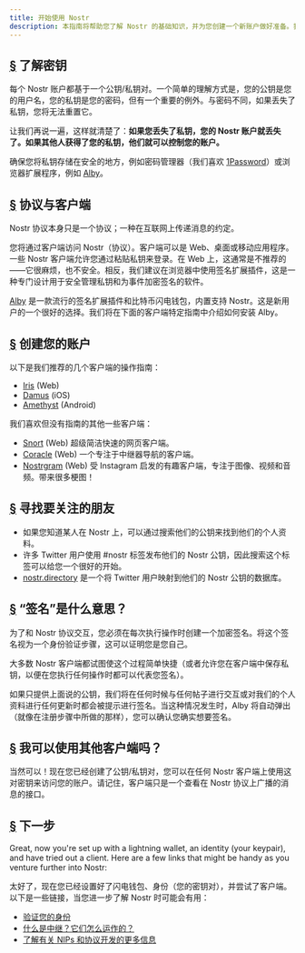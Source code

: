 ```yaml
---
title: 开始使用 Nostr
description: 本指南将帮助您了解 Nostr 的基础知识，并为您创建一个新账户做好准备。我们将介绍如何创建一个新的闪电钱包，创建一个账户，并安全地登录客户端。
---
```


## [§](#understanding-keys) 了解密钥

每个 Nostr 账户都基于一个公钥/私钥对。一个简单的理解方式是，您的公钥是您的用户名，您的私钥是您的密码，但有一个重要的例外。与密码不同，如果丢失了私钥，您将无法重置它。

让我们再说一遍，这样就清楚了：**如果您丢失了私钥，您的 Nostr 账户就丢失了。如果其他人获得了您的私钥，他们就可以控制您的账户。**

确保您将私钥存储在安全的地方，例如密码管理器（我们喜欢 [1Password](https://1password.com/)）或浏览器扩展程序，例如 [Alby](https://getalby.com/#alby-extension)。

## [§](#protocol-vs-client) 协议与客户端

Nostr 协议本身只是一个协议；一种在互联网上传递消息的约定。

您将通过客户端访问 Nostr（协议）。客户端可以是 Web、桌面或移动应用程序。一些 Nostr 客户端允许您通过粘贴私钥来登录。在 Web 上，这通常是不推荐的——它很麻烦，也不安全。相反，我们建议在浏览器中使用签名扩展插件，这是一种专门设计用于安全管理私钥和为事件加密签名的软件。

[Alby](https://getalby.com?utm_source=nostr.how&ref=nostr.how) 是一款流行的签名扩展插件和比特币闪电钱包，内置支持 Nostr。这是新用户的一个很好的选择。我们将在下面的客户端特定指南中介绍如何安装 Alby。

## [§](#create-your-account) 创建您的账户

以下是我们推荐的几个客户端的操作指南：

-   [Iris](/zh/guides/iris) (Web)
-   [Damus](/zh/guides/damus) (iOS)
-   [Amethyst](/zh/guides/amethyst) (Android)

我们喜欢但没有指南的其他一些客户端：

-   [Snort](https://snort.social?utm_source=nostr.how&ref=nostr.how) (Web) 超级简洁快速的网页客户端。
-   [Coracle](https://coracle.social?utm_source=nostr.how&ref=nostr.how) (Web) 一个专注于中继器导航的客户端。
-   [Nostrgram](https://nostrgram.co?utm_source=nostr.how&ref=nostr.how) (Web) 受 Instagram 启发的有趣客户端，专注于图像、视频和音频。带来很多梗图！

## [§](#find-friends) 寻找要关注的朋友

-   如果您知道某人在 Nostr 上，可以通过搜索他们的公钥来找到他们的个人资料。
-   许多 Twitter 用户使用 #nostr 标签发布他们的 Nostr 公钥，因此搜索这个标签可以给您一个很好的开始。
-   [nostr.directory](https://nostr.directory?utm_source=nostr.how&ref=nostr.how) 是一个将 Twitter 用户映射到他们的 Nostr 公钥的数据库。

## [§](#whats-signing) “签名”是什么意思？

为了和 Nostr 协议交互，您必须在每次执行操作时创建一个加密签名。将这个签名视为一个身份验证步骤，这可以证明您是您自己。

大多数 Nostr 客户端都试图使这个过程简单快捷（或者允许您在客户端中保存私钥，以便在您执行任何操作时都可以代表您签名）。

如果只提供上面说的公钥，我们将在任何时候与任何帖子进行交互或对我们的个人资料进行任何更新时都会被提示进行签名。当这种情况发生时，Alby 将自动弹出（就像在注册步骤中所做的那样），您可以确认您确实想要签名。

## [§](#can-i-use-other-clients) 我可以使用其他客户端吗？

当然可以！现在您已经创建了公钥/私钥对，您可以在任何 Nostr 客户端上使用这对密钥来访问您的账户。请记住，客户端只是一个查看在 Nostr 协议上广播的消息的接口。

## [§](#next-steps) 下一步

Great, now you're set up with a lightning wallet, an identity (your keypair), and have tried out a client. Here are a few links that might be handy as you venture further into Nostr:

太好了，现在您已经设置好了闪电钱包、身份（您的密钥对），并尝试了客户端。以下是一些链接，当您进一步了解 Nostr 时可能会有用：

-   [验证您的身份](/zh/guides/get-verified)
-   [什么是中继？它们怎么运作的？](/zh/relays)
-   [了解有关 NIPs 和协议开发的更多信息](/zh/the-protocol)
